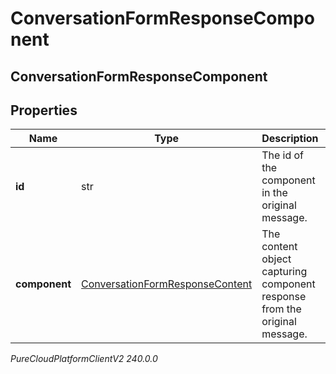 # ConversationFormResponseComponent

## ConversationFormResponseComponent

## Properties

|Name | Type | Description | Notes|
|------------ | ------------- | ------------- | -------------|
| **id** | str | The id of the component in the original message. | |
| **component** | [ConversationFormResponseContent](ConversationFormResponseContent) | The content object capturing component response from the original message. | |



_PureCloudPlatformClientV2 240.0.0_
